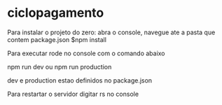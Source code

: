 # ciclopagamento

Para instalar o projeto do zero:
	abra o console, navegue ate a pasta que contem package.json
	$npm install

Para executar rode no console com o comando abaixo

npm run dev
ou
npm run production

dev e production estao definidos no package.json

Para restartar o servidor digitar rs no console

